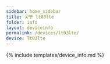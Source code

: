 ```yaml
---
sidebar: home_sidebar
title: 关于 lt03lte
folder: info
layout: deviceinfo
permalink: /devices/lt03lte/
device: lt03lte
---
```

{% include templates/device_info.md %}
